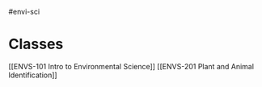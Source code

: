 #envi-sci 
# Classes
[[ENVS-101 Intro to Environmental Science]]
[[ENVS-201 Plant and Animal Identification]]

